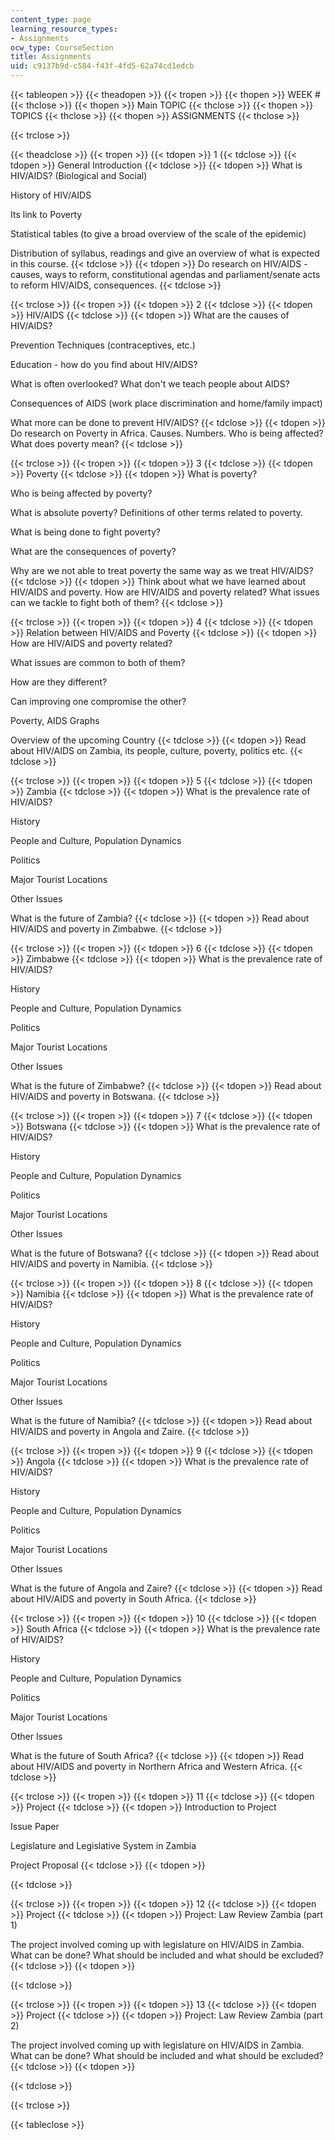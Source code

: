 ```yaml
---
content_type: page
learning_resource_types:
- Assignments
ocw_type: CourseSection
title: Assignments
uid: c9137b9d-c584-f43f-4fd5-62a74cd1edcb
---
```


{{< tableopen >}}
{{< theadopen >}}
{{< tropen >}}
{{< thopen >}}
WEEK #
{{< thclose >}}
{{< thopen >}}
Main TOPIC
{{< thclose >}}
{{< thopen >}}
TOPICS
{{< thclose >}}
{{< thopen >}}
ASSIGNMENTS
{{< thclose >}}

{{< trclose >}}

{{< theadclose >}}
{{< tropen >}}
{{< tdopen >}}
1
{{< tdclose >}}
{{< tdopen >}}
General Introduction
{{< tdclose >}}
{{< tdopen >}}
What is HIV/AIDS? (Biological and Social)  
  
History of HIV/AIDS  
  
Its link to Poverty  
  
Statistical tables (to give a broad overview of the scale of the epidemic)  
  
Distribution of syllabus, readings and give an overview of what is expected in this course.
{{< tdclose >}}
{{< tdopen >}}
Do research on HIV/AIDS - causes, ways to reform, constitutional agendas and parliament/senate acts to reform HIV/AIDS, consequences.
{{< tdclose >}}

{{< trclose >}}
{{< tropen >}}
{{< tdopen >}}
2
{{< tdclose >}}
{{< tdopen >}}
HIV/AIDS
{{< tdclose >}}
{{< tdopen >}}
What are the causes of HIV/AIDS?  
  
Prevention Techniques (contraceptives, etc.)  
  
Education - how do you find about HIV/AIDS?  
  
What is often overlooked? What don't we teach people about AIDS?  
  
Consequences of AIDS (work place discrimination and home/family impact)  
  
What more can be done to prevent HIV/AIDS?
{{< tdclose >}}
{{< tdopen >}}
Do research on Poverty in Africa. Causes. Numbers. Who is being affected? What does poverty mean?
{{< tdclose >}}

{{< trclose >}}
{{< tropen >}}
{{< tdopen >}}
3
{{< tdclose >}}
{{< tdopen >}}
Poverty
{{< tdclose >}}
{{< tdopen >}}
What is poverty?  
  
Who is being affected by poverty?  
  
What is absolute poverty? Definitions of other terms related to poverty.  
  
What is being done to fight poverty?  
  
What are the consequences of poverty?  
  
Why are we not able to treat poverty the same way as we treat HIV/AIDS?
{{< tdclose >}}
{{< tdopen >}}
Think about what we have learned about HIV/AIDS and poverty. How are HIV/AIDS and poverty related? What issues can we tackle to fight both of them?
{{< tdclose >}}

{{< trclose >}}
{{< tropen >}}
{{< tdopen >}}
4
{{< tdclose >}}
{{< tdopen >}}
Relation between HIV/AIDS and Poverty
{{< tdclose >}}
{{< tdopen >}}
How are HIV/AIDS and poverty related?  
  
What issues are common to both of them?  
  
How are they different?  
  
Can improving one compromise the other?  
  
Poverty, AIDS Graphs  
  
Overview of the upcoming Country
{{< tdclose >}}
{{< tdopen >}}
Read about HIV/AIDS on Zambia, its people, culture, poverty, politics etc.
{{< tdclose >}}

{{< trclose >}}
{{< tropen >}}
{{< tdopen >}}
5
{{< tdclose >}}
{{< tdopen >}}
Zambia
{{< tdclose >}}
{{< tdopen >}}
What is the prevalence rate of HIV/AIDS?  
  
History  
  
People and Culture, Population Dynamics  
  
Politics  
  
Major Tourist Locations  
  
Other Issues  
  
What is the future of Zambia?
{{< tdclose >}}
{{< tdopen >}}
Read about HIV/AIDS and poverty in Zimbabwe.
{{< tdclose >}}

{{< trclose >}}
{{< tropen >}}
{{< tdopen >}}
6
{{< tdclose >}}
{{< tdopen >}}
Zimbabwe
{{< tdclose >}}
{{< tdopen >}}
What is the prevalence rate of HIV/AIDS?  
  
History  
  
People and Culture, Population Dynamics  
  
Politics  
  
Major Tourist Locations  
  
Other Issues  
  
What is the future of Zimbabwe?
{{< tdclose >}}
{{< tdopen >}}
Read about HIV/AIDS and poverty in Botswana.
{{< tdclose >}}

{{< trclose >}}
{{< tropen >}}
{{< tdopen >}}
7
{{< tdclose >}}
{{< tdopen >}}
Botswana
{{< tdclose >}}
{{< tdopen >}}
What is the prevalence rate of HIV/AIDS?  
  
History  
  
People and Culture, Population Dynamics  
  
Politics  
  
Major Tourist Locations  
  
Other Issues  
  
What is the future of Botswana?
{{< tdclose >}}
{{< tdopen >}}
Read about HIV/AIDS and poverty in Namibia.
{{< tdclose >}}

{{< trclose >}}
{{< tropen >}}
{{< tdopen >}}
8
{{< tdclose >}}
{{< tdopen >}}
Namibia
{{< tdclose >}}
{{< tdopen >}}
What is the prevalence rate of HIV/AIDS?  
  
History  
  
People and Culture, Population Dynamics  
  
Politics  
  
Major Tourist Locations  
  
Other Issues  
  
What is the future of Namibia?
{{< tdclose >}}
{{< tdopen >}}
Read about HIV/AIDS and poverty in Angola and Zaire.
{{< tdclose >}}

{{< trclose >}}
{{< tropen >}}
{{< tdopen >}}
9
{{< tdclose >}}
{{< tdopen >}}
Angola
{{< tdclose >}}
{{< tdopen >}}
What is the prevalence rate of HIV/AIDS?  
  
History  
  
People and Culture, Population Dynamics  
  
Politics  
  
Major Tourist Locations  
  
Other Issues  
  
What is the future of Angola and Zaire?
{{< tdclose >}}
{{< tdopen >}}
Read about HIV/AIDS and poverty in South Africa.
{{< tdclose >}}

{{< trclose >}}
{{< tropen >}}
{{< tdopen >}}
10
{{< tdclose >}}
{{< tdopen >}}
South Africa
{{< tdclose >}}
{{< tdopen >}}
What is the prevalence rate of HIV/AIDS?  
  
History  
  
People and Culture, Population Dynamics  
  
Politics  
  
Major Tourist Locations  
  
Other Issues  
  
What is the future of South Africa?
{{< tdclose >}}
{{< tdopen >}}
Read about HIV/AIDS and poverty in Northern Africa and Western Africa.
{{< tdclose >}}

{{< trclose >}}
{{< tropen >}}
{{< tdopen >}}
11
{{< tdclose >}}
{{< tdopen >}}
Project
{{< tdclose >}}
{{< tdopen >}}
Introduction to Project  
  
Issue Paper  
  
Legislature and Legislative System in Zambia  
  
Project Proposal
{{< tdclose >}}
{{< tdopen >}}

{{< tdclose >}}

{{< trclose >}}
{{< tropen >}}
{{< tdopen >}}
12
{{< tdclose >}}
{{< tdopen >}}
Project
{{< tdclose >}}
{{< tdopen >}}
Project: Law Review Zambia (part 1)  
  
The project involved coming up with legislature on HIV/AIDS in Zambia. What can be done? What should be included and what should be excluded?
{{< tdclose >}}
{{< tdopen >}}

{{< tdclose >}}

{{< trclose >}}
{{< tropen >}}
{{< tdopen >}}
13
{{< tdclose >}}
{{< tdopen >}}
Project
{{< tdclose >}}
{{< tdopen >}}
Project: Law Review Zambia (part 2)  
  
The project involved coming up with legislature on HIV/AIDS in Zambia. What can be done? What should be included and what should be excluded?
{{< tdclose >}}
{{< tdopen >}}

{{< tdclose >}}

{{< trclose >}}

{{< tableclose >}}